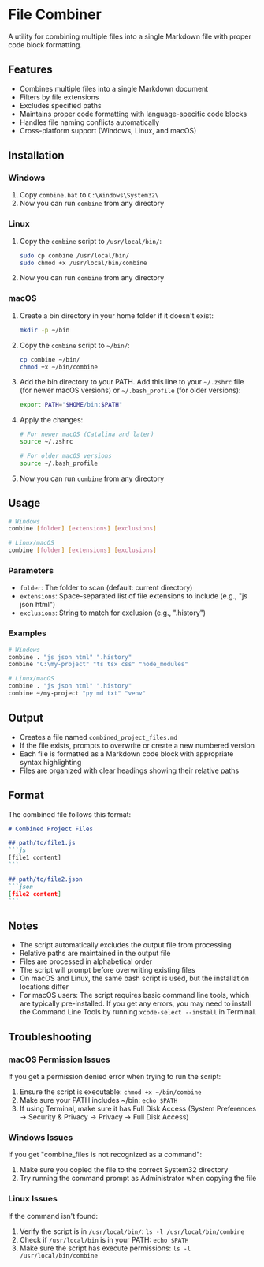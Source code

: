# File Combiner

A utility for combining multiple files into a single Markdown file with proper code block formatting.

## Features

- Combines multiple files into a single Markdown document
- Filters by file extensions
- Excludes specified paths
- Maintains proper code formatting with language-specific code blocks
- Handles file naming conflicts automatically
- Cross-platform support (Windows, Linux, and macOS)

## Installation

### Windows

1. Copy `combine.bat` to `C:\Windows\System32\`
2. Now you can run `combine` from any directory

### Linux

1. Copy the `combine` script to `/usr/local/bin/`:
   ```bash
   sudo cp combine /usr/local/bin/
   sudo chmod +x /usr/local/bin/combine
   ```
2. Now you can run `combine` from any directory

### macOS

1. Create a bin directory in your home folder if it doesn't exist:
   ```bash
   mkdir -p ~/bin
   ```

2. Copy the `combine` script to `~/bin/`:
   ```bash
   cp combine ~/bin/
   chmod +x ~/bin/combine
   ```

3. Add the bin directory to your PATH. Add this line to your `~/.zshrc` file (for newer macOS versions) or `~/.bash_profile` (for older versions):
   ```bash
   export PATH="$HOME/bin:$PATH"
   ```

4. Apply the changes:
   ```bash
   # For newer macOS (Catalina and later)
   source ~/.zshrc
   
   # For older macOS versions
   source ~/.bash_profile
   ```

5. Now you can run `combine` from any directory

## Usage

```bash
# Windows
combine [folder] [extensions] [exclusions]

# Linux/macOS
combine [folder] [extensions] [exclusions]
```

### Parameters

- `folder`: The folder to scan (default: current directory)
- `extensions`: Space-separated list of file extensions to include (e.g., "js json html")
- `exclusions`: String to match for exclusion (e.g., ".history")

### Examples

```bash
# Windows
combine . "js json html" ".history"
combine "C:\my-project" "ts tsx css" "node_modules"

# Linux/macOS
combine . "js json html" ".history"
combine ~/my-project "py md txt" "venv"
```

## Output

- Creates a file named `combined_project_files.md`
- If the file exists, prompts to overwrite or create a new numbered version
- Each file is formatted as a Markdown code block with appropriate syntax highlighting
- Files are organized with clear headings showing their relative paths

## Format

The combined file follows this format:

````markdown
# Combined Project Files

## path/to/file1.js
```js
[file1 content]
```

## path/to/file2.json
```json
[file2 content]
```
````
## Notes

- The script automatically excludes the output file from processing
- Relative paths are maintained in the output file
- Files are processed in alphabetical order
- The script will prompt before overwriting existing files
- On macOS and Linux, the same bash script is used, but the installation locations differ
- For macOS users: The script requires basic command line tools, which are typically pre-installed. If you get any errors, you may need to install the Command Line Tools by running `xcode-select --install` in Terminal.

## Troubleshooting

### macOS Permission Issues
If you get a permission denied error when trying to run the script:
1. Ensure the script is executable: `chmod +x ~/bin/combine`
2. Make sure your PATH includes ~/bin: `echo $PATH`
3. If using Terminal, make sure it has Full Disk Access (System Preferences → Security & Privacy → Privacy → Full Disk Access)

### Windows Issues
If you get "combine_files is not recognized as a command":
1. Make sure you copied the file to the correct System32 directory
2. Try running the command prompt as Administrator when copying the file

### Linux Issues
If the command isn't found:
1. Verify the script is in `/usr/local/bin/`: `ls -l /usr/local/bin/combine`
2. Check if `/usr/local/bin` is in your PATH: `echo $PATH`
3. Make sure the script has execute permissions: `ls -l /usr/local/bin/combine`
